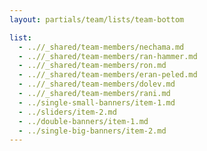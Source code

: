 ```yaml
---
layout: partials/team/lists/team-bottom

list:
  - ..//_shared/team-members/nechama.md
  - ..//_shared/team-members/ran-hammer.md
  - ..//_shared/team-members/ron.md
  - ..//_shared/team-members/eran-peled.md
  - ..//_shared/team-members/dolev.md
  - ..//_shared/team-members/rani.md
  - ../single-small-banners/item-1.md
  - ../sliders/item-2.md
  - ../double-banners/item-1.md
  - ../single-big-banners/item-2.md
---
```

